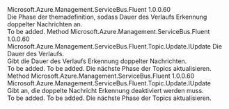 <Type Name="IWithDuplicateMessageDetection" FullName="Microsoft.Azure.Management.ServiceBus.Fluent.Topic.Update.IWithDuplicateMessageDetection">
  <TypeSignature Language="C#" Value="public interface IWithDuplicateMessageDetection" />
  <TypeSignature Language="ILAsm" Value=".class public interface auto ansi abstract IWithDuplicateMessageDetection" />
  <TypeSignature Language="DocId" Value="T:Microsoft.Azure.Management.ServiceBus.Fluent.Topic.Update.IWithDuplicateMessageDetection" />
  <TypeSignature Language="VB.NET" Value="Public Interface IWithDuplicateMessageDetection" />
  <TypeSignature Language="F#" Value="type IWithDuplicateMessageDetection = interface" />
  <AssemblyInfo>
    <AssemblyName>Microsoft.Azure.Management.ServiceBus.Fluent</AssemblyName>
    <AssemblyVersion>1.0.0.60</AssemblyVersion>
  </AssemblyInfo>
  <Interfaces />
  <Docs>
    <summary>
            Die Phase der themadefinition, sodass Dauer des Verlaufs Erkennung doppelter Nachrichten an.
            </summary>
    <remarks>To be added.</remarks>
  </Docs>
  <Members>
    <Member MemberName="WithDuplicateMessageDetectionHistoryDuration">
      <MemberSignature Language="C#" Value="public Microsoft.Azure.Management.ServiceBus.Fluent.Topic.Update.IUpdate WithDuplicateMessageDetectionHistoryDuration (TimeSpan duration);" />
      <MemberSignature Language="ILAsm" Value=".method public hidebysig newslot virtual instance class Microsoft.Azure.Management.ServiceBus.Fluent.Topic.Update.IUpdate WithDuplicateMessageDetectionHistoryDuration(valuetype System.TimeSpan duration) cil managed" />
      <MemberSignature Language="DocId" Value="M:Microsoft.Azure.Management.ServiceBus.Fluent.Topic.Update.IWithDuplicateMessageDetection.WithDuplicateMessageDetectionHistoryDuration(System.TimeSpan)" />
      <MemberSignature Language="VB.NET" Value="Public Function WithDuplicateMessageDetectionHistoryDuration (duration As TimeSpan) As IUpdate" />
      <MemberSignature Language="F#" Value="abstract member WithDuplicateMessageDetectionHistoryDuration : TimeSpan -&gt; Microsoft.Azure.Management.ServiceBus.Fluent.Topic.Update.IUpdate" Usage="iWithDuplicateMessageDetection.WithDuplicateMessageDetectionHistoryDuration duration" />
      <MemberType>Method</MemberType>
      <AssemblyInfo>
        <AssemblyName>Microsoft.Azure.Management.ServiceBus.Fluent</AssemblyName>
        <AssemblyVersion>1.0.0.60</AssemblyVersion>
      </AssemblyInfo>
      <ReturnValue>
        <ReturnType>Microsoft.Azure.Management.ServiceBus.Fluent.Topic.Update.IUpdate</ReturnType>
      </ReturnValue>
      <Parameters>
        <Parameter Name="duration" Type="System.TimeSpan" />
      </Parameters>
      <Docs>
        <param name="duration">Die Dauer des Verlaufs.</param>
        <summary>
            Gibt die Dauer des Verlaufs Erkennung doppelter Nachrichten.
            </summary>
        <returns>To be added.</returns>
        <remarks>To be added.</remarks>
        <return>Die nächste Phase der Topics aktualisieren.</return>
      </Docs>
    </Member>
    <Member MemberName="WithoutDuplicateMessageDetection">
      <MemberSignature Language="C#" Value="public Microsoft.Azure.Management.ServiceBus.Fluent.Topic.Update.IUpdate WithoutDuplicateMessageDetection ();" />
      <MemberSignature Language="ILAsm" Value=".method public hidebysig newslot virtual instance class Microsoft.Azure.Management.ServiceBus.Fluent.Topic.Update.IUpdate WithoutDuplicateMessageDetection() cil managed" />
      <MemberSignature Language="DocId" Value="M:Microsoft.Azure.Management.ServiceBus.Fluent.Topic.Update.IWithDuplicateMessageDetection.WithoutDuplicateMessageDetection" />
      <MemberSignature Language="VB.NET" Value="Public Function WithoutDuplicateMessageDetection () As IUpdate" />
      <MemberSignature Language="F#" Value="abstract member WithoutDuplicateMessageDetection : unit -&gt; Microsoft.Azure.Management.ServiceBus.Fluent.Topic.Update.IUpdate" Usage="iWithDuplicateMessageDetection.WithoutDuplicateMessageDetection " />
      <MemberType>Method</MemberType>
      <AssemblyInfo>
        <AssemblyName>Microsoft.Azure.Management.ServiceBus.Fluent</AssemblyName>
        <AssemblyVersion>1.0.0.60</AssemblyVersion>
      </AssemblyInfo>
      <ReturnValue>
        <ReturnType>Microsoft.Azure.Management.ServiceBus.Fluent.Topic.Update.IUpdate</ReturnType>
      </ReturnValue>
      <Parameters />
      <Docs>
        <summary>
            Gibt an, die doppelte Nachricht Erkennung deaktiviert werden muss.
            </summary>
        <returns>To be added.</returns>
        <remarks>To be added.</remarks>
        <return>Die nächste Phase der Topics aktualisieren.</return>
      </Docs>
    </Member>
  </Members>
</Type>